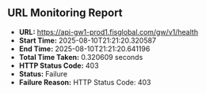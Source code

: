 ## URL Monitoring Report

- **URL:** https://api-gw1-prod1.fisglobal.com/gw/v1/health
- **Start Time:** 2025-08-10T21:21:20.320587
- **End Time:** 2025-08-10T21:21:20.641196
- **Total Time Taken:** 0.320609 seconds
- **HTTP Status Code:** 403
- **Status:** Failure
- **Failure Reason:** HTTP Status Code: 403
